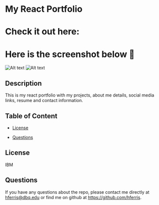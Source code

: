 # My React Portfolio
# Check it out here: 
# Here is the screenshot below :star_struck:
![Alt text](/./public/imgs/Snap1.png?raw=true "Screenshot")
![Alt text](/./public/imgs/Snap2.png?raw=true "Screenshot")

## Description
This is my react portfolio with my projects, about me details, social media links, resume and contact information.

## Table of Content

* [License​](#license)

* [Questions](#questions)

## License
IBM

## Questions
 If you have any questions about the repo, please contact me directly at hferris@dbq.edu or find me on github at https://github.com/hferris.
